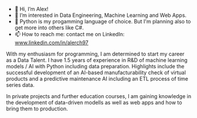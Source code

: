 - 👋 Hi, I’m Alex!
- 👀 I’m interested in Data Engineering, Machine Learning and Web Apps.
- 🐍 Python is my progamming language of choice. But I'm planning also to get more into others like C#.
- 📫 How to reach me: contact me on LinkedIn: www.linkedin.com/in/alerch97

With my enthusiasm for programming, I am determined to start my career as a Data Talent. I have 1.5 years of experience in R&D of machine learning models / AI with Python including data preparation. Highlights include the successful development of an AI-based manufacturability check of virtual products and a predictive maintenance AI including an ETL process of time series data.

In private projects and further education courses, I am gaining knowledge in the development of data-driven modells as well as web apps and how to bring them to production.

<!---
alerch97/alerch97 is a ✨ special ✨ repository because its `README.md` (this file) appears on your GitHub profile.
You can click the Preview link to take a look at your changes.
--->
